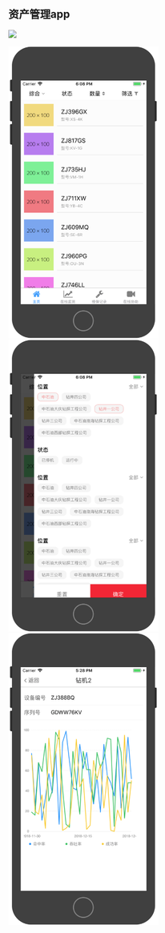 ## 资产管理app

![](https://img.shields.io/badge/license-MIT-000000.svg)

<span>
<img width="300" src="https://github.com/guozhaolong/anpanman/raw/master/snapshots/1.png"/>
</span>
<span>
<img width="300" src="https://github.com/guozhaolong/anpanman/raw/master/snapshots/2.png"/>
</span>
<span>
<img width="300" src="https://github.com/guozhaolong/anpanman/raw/master/snapshots/3.png"/>
</span>

